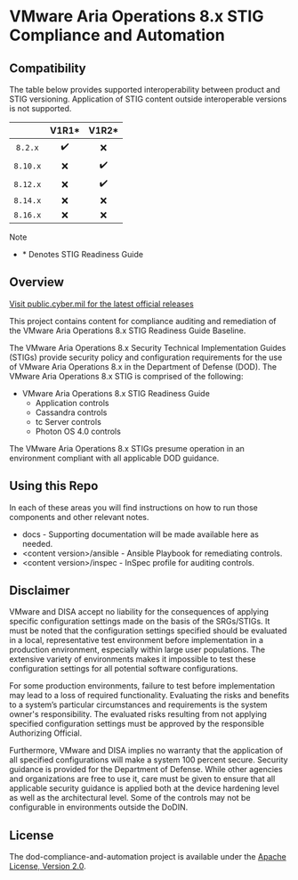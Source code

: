 # VMware Aria Operations 8.x STIG Compliance and Automation

## Compatibility
The table below provides supported interoperability between product and STIG versioning. Application of STIG content outside interoperable versions is not supported.

|                     |        V1R1*       |        V1R2*       |
|:-------------------:|:------------------:|:------------------:|
|     `8.2.x`         | :heavy_check_mark: |         :x:        |
|     `8.10.x`        |         :x:        | :heavy_check_mark: |
|     `8.12.x`        |         :x:        | :heavy_check_mark: |
|     `8.14.x`        |         :x:        |         :x:        |
|     `8.16.x`        |         :x:        |         :x:        |

> [!NOTE]
> - \* Denotes STIG Readiness Guide   

## Overview
[Visit public.cyber.mil for the latest official releases](https://public.cyber.mil/stigs/)

This project contains content for compliance auditing and remediation of the VMware Aria Operations 8.x STIG Readiness Guide Baseline.

The VMware Aria Operations 8.x Security Technical Implementation Guides (STIGs) provide security policy and configuration requirements for the use of VMware Aria Operations 8.x in the Department of Defense (DOD). The VMware Aria Operations 8.x STIG is comprised of the following:

- VMware Aria Operations 8.x STIG Readiness Guide
  - Application controls
  - Cassandra controls
  - tc Server controls
  - Photon OS 4.0 controls

The VMware Aria Operations 8.x STIGs presume operation in an environment compliant with all applicable DOD guidance.

## Using this Repo
In each of these areas you will find instructions on how to run those components and other relevant notes. 

- docs - Supporting documentation will be made available here as needed.
- \<content version\>/ansible - Ansible Playbook for remediating controls.
- \<content version\>/inspec - InSpec profile for auditing controls.

## Disclaimer
VMware and DISA accept no liability for the consequences of applying specific configuration settings made on the basis of the SRGs/STIGs. It must be noted that the configuration settings specified should be evaluated in a local, representative test environment before implementation in a production environment, especially within large user populations. The extensive variety of environments makes it impossible to test these configuration settings for all potential software configurations.

For some production environments, failure to test before implementation may lead to a loss of required functionality. Evaluating the risks and benefits to a system’s particular circumstances and requirements is the system owner's responsibility. The evaluated risks resulting from not applying specified configuration settings must be approved by the responsible Authorizing Official.

Furthermore, VMware and DISA implies no warranty that the application of all specified configurations will make a system 100 percent secure. Security guidance is provided for the Department of Defense. While other agencies and organizations are free to use it, care must be given to ensure that all applicable security guidance is applied both at the device hardening level as well as the architectural level. Some of the controls may not be configurable in environments outside the DoDIN.

## License
The dod-compliance-and-automation project is available under the [Apache License, Version 2.0](LICENSE).
